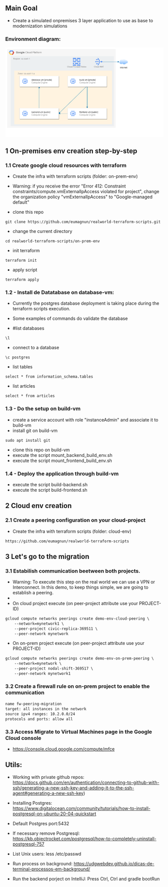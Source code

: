 ## Main Goal
* Create a simulated onpremises 3 layer application to use as base to modernization simulations

### Environment diagram:
![alt text](https://raw.githubusercontent.com/eumagnun/realworld-terraform-scripts/main/on-prem-env.png)

## 1 On-premises env creation step-by-step

### 1.1 Create google cloud resources with terraform
* Create the infra with terraform scripts (folder: on-prem-env)
* Warning: if you receive the error  "Error 412: Constraint constraints/compute.vmExternalIpAccess violated for project", change the organization policy "vmExternalIpAccess" to "Google-managed default"


* clone this repo
````
git clone https://github.com/eumagnun/realworld-terraform-scripts.git
````

* change the current directory
````
cd realworld-terraform-scripts/on-prem-env
````

* init terraform
````
terraform init
````

* apply script
````
terraform apply
````

### 1.2 - Install de Datatabase on database-vm:

* Currently the postgres database deployment is taking place during the terraform scripts execution.

* Some examples of commands do validate the database
* #list databases
```
\l
```
* connect to a database
````
\c postgres
````

* list tables
````
select * from information_schema.tables

````

* list articles
````
select * from articles

````

### 1.3 - Do the setup on build-vm
* create a service account with role "instanceAdmin" and associate it to build-vm
* install git on build-vm
````
sudo apt install git
````
* clone this repo on build-vm 
* execute the script mount_backend_build_env.sh
* execute the script mount_frontend_build_env.sh

### 1.4 - Deploy the application through build-vm
* execute the script build-backend.sh
* execute the script build-frontend.sh

## 2 Cloud env creation
### 2.1 Create a peering configuration on your cloud-project
* Create the infra with terraform  scripts (folder: cloud-env)
````
https://github.com/eumagnun/realworld-terraform-scripts
````
## 3 Let's go to the migration
### 3.1 Estabilish communication beetween both projects.
* Warning:  To execute this step on the real world we can use a VPN or Interconnect. In this demo, to keep things simple,  we are going to establish a peering.
* 
* On cloud project execute (on peer-project attribute use your PROJECT-ID)
````
gcloud compute networks peerings create demo-env-cloud-peering \
    --network=mynetwork1 \
    --peer-project civic-replica-369511 \
    --peer-network mynetwork 
````

* On on-prem project execute (on peer-project attribute use your PROJECT-ID)
````
gcloud compute networks peerings create demo-env-on-prem-peering \
    --network=mynetwork \
    --peer-project nodal-shift-369517 \
    --peer-network mynetwork1 
````

### 3.2 Create a firewall rule on on-prem project to enable the communication
````
name fw-peering-migration
target: all instances in the network
source ipv4 ranges: 10.2.0.0/24
protocols and ports: allow all
````
### 3.3 Access Migrate to Virtual Machines page in the Google Cloud console
* https://console.cloud.google.com/compute/mfce



## Utils:
* Working with private github repos: https://docs.github.com/en/authentication/connecting-to-github-with-ssh/generating-a-new-ssh-key-and-adding-it-to-the-ssh-agent#generating-a-new-ssh-key)

* Installing Postgres: https://www.digitalocean.com/community/tutorials/how-to-install-postgresql-on-ubuntu-20-04-quickstart

* Default Postgres port:5432

* If necessary remove Postgresql: https://kb.objectrocket.com/postgresql/how-to-completely-uninstall-postgresql-757

* List Unix users: less /etc/passwd

* Run process on background: https://udgwebdev.github.io/dicas-de-terminal-processos-em-background/

* Run the backend porject on IntelliJ: Press Ctrl, Ctrl and gradle bootRun

